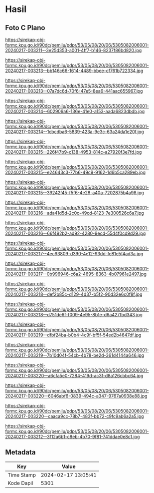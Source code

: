 # Hasil

## Foto C Plano

https://sirekap-obj-formc.kpu.go.id/90dc/pemilu/pdpr/53/05/08/20/06/5305082006001-20240217-003211--3e25d353-a001-4ff7-b146-8237f86bd820.jpg

https://sirekap-obj-formc.kpu.go.id/90dc/pemilu/pdpr/53/05/08/20/06/5305082006001-20240217-003213--bb146c66-1614-4489-bbee-cf761b722334.jpg

https://sirekap-obj-formc.kpu.go.id/90dc/pemilu/pdpr/53/05/08/20/06/5305082006001-20240217-003213--07a7dc6d-70f6-47e5-8ea6-441aac655967.jpg

https://sirekap-obj-formc.kpu.go.id/90dc/pemilu/pdpr/53/05/08/20/06/5305082006001-20240217-003214--602909a6-136e-41e0-a153-aada6823dbdb.jpg

https://sirekap-obj-formc.kpu.go.id/90dc/pemilu/pdpr/53/05/08/20/06/5305082006001-20240217-003214--1cbcdba6-5839-423a-9e3c-63a24da1e20f.jpg

https://sirekap-obj-formc.kpu.go.id/90dc/pemilu/pdpr/53/05/08/20/06/5305082006001-20240217-003215--226f47b9-c138-4953-814c-a27920f3e7fd.jpg

https://sirekap-obj-formc.kpu.go.id/90dc/pemilu/pdpr/53/05/08/20/06/5305082006001-20240217-003215--e24643c3-77b6-49c9-9162-1d6b5ca289eb.jpg

https://sirekap-obj-formc.kpu.go.id/90dc/pemilu/pdpr/53/05/08/20/06/5305082006001-20240217-003215--39242f45-f5f6-4e28-a40a-7202875b4a98.jpg

https://sirekap-obj-formc.kpu.go.id/90dc/pemilu/pdpr/53/05/08/20/06/5305082006001-20240217-003216--ada41d5d-2c0c-49cd-8123-7e300526c6a7.jpg

https://sirekap-obj-formc.kpu.go.id/90dc/pemilu/pdpr/53/05/08/20/06/5305082006001-20240217-003216--66f492b2-ad92-4280-9ecd-55d4f0cd9d29.jpg

https://sirekap-obj-formc.kpu.go.id/90dc/pemilu/pdpr/53/05/08/20/06/5305082006001-20240217-003217--4ec93809-d390-4e12-93dd-fe81e5f4ad3a.jpg

https://sirekap-obj-formc.kpu.go.id/90dc/pemilu/pdpr/53/05/08/20/06/5305082006001-20240217-003217--0b996946-c6a2-4695-8363-4b07961e2497.jpg

https://sirekap-obj-formc.kpu.go.id/90dc/pemilu/pdpr/53/05/08/20/06/5305082006001-20240217-003218--def2b85c-d129-4d37-b5f2-90d32e6c0f8f.jpg

https://sirekap-obj-formc.kpu.go.id/90dc/pemilu/pdpr/53/05/08/20/06/5305082006001-20240217-003218--d751de6f-f009-4e95-8b1e-d6a427fbd343.jpg

https://sirekap-obj-formc.kpu.go.id/90dc/pemilu/pdpr/53/05/08/20/06/5305082006001-20240217-003219--dfbf24ba-b0b4-4c9f-bf5f-54ed2b4647df.jpg

https://sirekap-obj-formc.kpu.go.id/90dc/pemilu/pdpr/53/05/08/20/06/5305082006001-20240217-003219--7b10d04f-54cb-4b78-be2d-361d4144a646.jpg

https://sirekap-obj-formc.kpu.go.id/90dc/pemilu/pdpr/53/05/08/20/06/5305082006001-20240217-003220--a6cfa5e0-7284-419d-ac3f-d8a126cbbc64.jpg

https://sirekap-obj-formc.kpu.go.id/90dc/pemilu/pdpr/53/05/08/20/06/5305082006001-20240217-003220--6046abf6-0839-494c-a347-9767a0938e88.jpg

https://sirekap-obj-formc.kpu.go.id/90dc/pemilu/pdpr/53/05/08/20/06/5305082006001-20240217-003220--caaca9cc-78b7-483f-bb72-c9fc9ab6a2a5.jpg

https://sirekap-obj-formc.kpu.go.id/90dc/pemilu/pdpr/53/05/08/20/06/5305082006001-20240217-003212--3f12a6b1-c8eb-4b70-9f81-741ddae0e8c1.jpg


## Metadata

| Key        | Value               |
| ---------- | ------------------- |
| Time Stamp | 2024-02-17 13:05:41 |
| Kode Dapil | 5301                |



